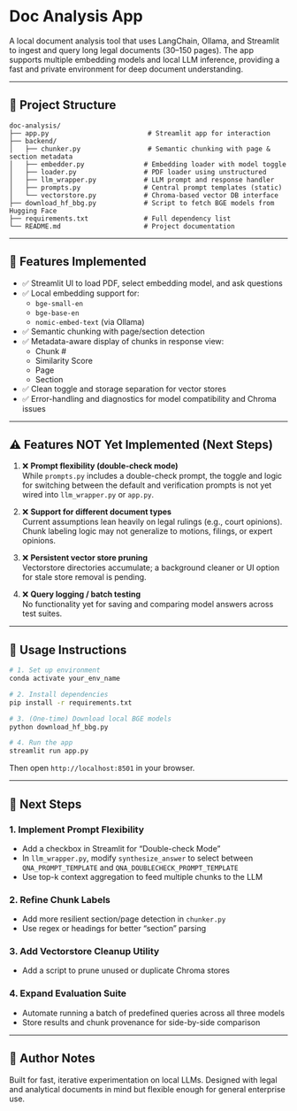 # Doc Analysis App

A local document analysis tool that uses LangChain, Ollama, and Streamlit to ingest and query long legal documents (30–150 pages). The app supports multiple embedding models and local LLM inference, providing a fast and private environment for deep document understanding.

---

## 📁 Project Structure

```
doc-analysis/
├── app.py                         # Streamlit app for interaction
├── backend/
│   ├── chunker.py                 # Semantic chunking with page & section metadata
│   ├── embedder.py               # Embedding loader with model toggle
│   ├── loader.py                 # PDF loader using unstructured
│   ├── llm_wrapper.py            # LLM prompt and response handler
│   ├── prompts.py                # Central prompt templates (static)
│   └── vectorstore.py            # Chroma-based vector DB interface
├── download_hf_bbg.py            # Script to fetch BGE models from Hugging Face
├── requirements.txt              # Full dependency list
└── README.md                     # Project documentation
```

---

## 🚀 Features Implemented

- ✅ Streamlit UI to load PDF, select embedding model, and ask questions
- ✅ Local embedding support for:
  - `bge-small-en`
  - `bge-base-en`
  - `nomic-embed-text` (via Ollama)
- ✅ Semantic chunking with page/section detection
- ✅ Metadata-aware display of chunks in response view:
  - Chunk #
  - Similarity Score
  - Page
  - Section
- ✅ Clean toggle and storage separation for vector stores
- ✅ Error-handling and diagnostics for model compatibility and Chroma issues

---

## ⚠️ Features NOT Yet Implemented (Next Steps)

1. ❌ **Prompt flexibility (double-check mode)**  
   While `prompts.py` includes a double-check prompt, the toggle and logic for switching between the default and verification prompts is not yet wired into `llm_wrapper.py` or `app.py`.

2. ❌ **Support for different document types**  
   Current assumptions lean heavily on legal rulings (e.g., court opinions). Chunk labeling logic may not generalize to motions, filings, or expert opinions.

3. ❌ **Persistent vector store pruning**  
   Vectorstore directories accumulate; a background cleaner or UI option for stale store removal is pending.

4. ❌ **Query logging / batch testing**  
   No functionality yet for saving and comparing model answers across test suites.

---

## 🧪 Usage Instructions

```bash
# 1. Set up environment
conda activate your_env_name

# 2. Install dependencies
pip install -r requirements.txt

# 3. (One-time) Download local BGE models
python download_hf_bbg.py

# 4. Run the app
streamlit run app.py
```

Then open `http://localhost:8501` in your browser.

---

## 🧭 Next Steps

### 1. Implement Prompt Flexibility

- Add a checkbox in Streamlit for “Double-check Mode”
- In `llm_wrapper.py`, modify `synthesize_answer` to select between `QNA_PROMPT_TEMPLATE` and `QNA_DOUBLECHECK_PROMPT_TEMPLATE`
- Use top-k context aggregation to feed multiple chunks to the LLM

### 2. Refine Chunk Labels

- Add more resilient section/page detection in `chunker.py`
- Use regex or headings for better “section” parsing

### 3. Add Vectorstore Cleanup Utility

- Add a script to prune unused or duplicate Chroma stores

### 4. Expand Evaluation Suite

- Automate running a batch of predefined queries across all three models
- Store results and chunk provenance for side-by-side comparison

---

## 👤 Author Notes

Built for fast, iterative experimentation on local LLMs. Designed with legal and analytical documents in mind but flexible enough for general enterprise use.
